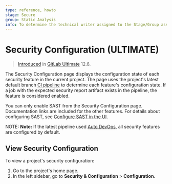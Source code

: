 ```yaml
---
type: reference, howto
stage: Secure
group: Static Analysis
info: To determine the technical writer assigned to the Stage/Group associated with this page, see https://about.gitlab.com/handbook/engineering/ux/technical-writing/#designated-technical-writers
---
```


# Security Configuration **(ULTIMATE)**

> [Introduced](https://gitlab.com/gitlab-org/gitlab/-/merge_requests/20711) in [GitLab Ultimate](https://about.gitlab.com/pricing/) 12.6.

The Security Configuration page displays the configuration state of each security feature in the
current project. The page uses the project's latest default branch [CI pipeline](../../../ci/pipelines/index.md)
to determine each feature's configuration state. If a job with the expected security report artifact
exists in the pipeline, the feature is considered enabled.

You can only enable SAST from the Security Configuration page. Documentation links are included for
the other features. For details about configuring SAST, see [Configure SAST in the UI](../sast/index.md#configure-sast-in-the-ui).

NOTE: **Note:**
If the latest pipeline used [Auto DevOps](../../../topics/autodevops/index.md),
all security features are configured by default.

## View Security Configuration

To view a project's security configuration:

1. Go to the project's home page.
1. In the left sidebar, go to **Security & Configuration** > **Configuration**.
